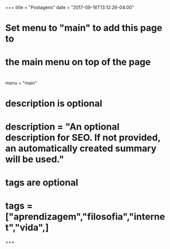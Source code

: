 +++
title = "Postagens"
date = "2017-09-16T13:12:26-04:00"

#
# Set menu to "main" to add this page to
# the main menu on top of the page
#
menu = "main"

#
# description is optional
#
# description = "An optional description for SEO. If not provided, an automatically created summary will be used."

#
# tags are optional
#
# tags = ["aprendizagem","filosofia","internet","vida",]
+++
